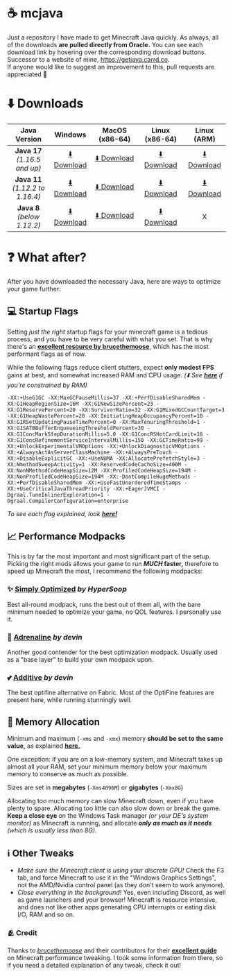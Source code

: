 # ☕ mcjava
Just a repository I have made to get Minecraft Java quickly. As always, all of the downloads **are pulled directly from Oracle.** You can see each download link by hovering over the corresponding download buttons. Successor to a website of mine, https://getjava.carrd.co.
<br>If anyone would like to suggest an improvement to this, pull requests are appreciated 🤗
# ⬇️ Downloads
|             Java Version            	|                                                         Windows                                                        	|                                                      MacOS (x86-64)                                                      	|                                                      Linux (x86-64)                                                     	|                                                        Linux (ARM)                                                        	|
|:-----------------------------------:	|:----------------------------------------------------------------------------------------------------------------------:	|:------------------------------------------------------------------------------------------------------------------------:	|:-----------------------------------------------------------------------------------------------------------------------:	|:-------------------------------------------------------------------------------------------------------------------------:	|
| **Java 17**<br>_(1.16.5 and up)_    	| [⬇️ Download](https://download.oracle.com/otn/utilities_drivers/oracle-labs/graalvm-ee-java17-windows-amd64-22.3.1.zip) 	| [⬇️ Download](https://download.oracle.com/otn/utilities_drivers/oracle-labs/graalvm-ee-java17-darwin-amd64-22.3.1.tar.gz) 	| [⬇️ Download](https://download.oracle.com/otn/utilities_drivers/oracle-labs/graalvm-ee-java17-linux-amd64-22.3.1.tar.gz) 	| [⬇️ Download](https://download.oracle.com/otn/utilities_drivers/oracle-labs/graalvm-ee-java17-linux-aarch64-22.3.1.tar.gz) 	|
| **Java 11**<br>_(1.12.2 to 1.16.4)_ 	| [⬇️ Download](https://download.oracle.com/otn/utilities_drivers/oracle-labs/graalvm-ee-java11-windows-amd64-22.3.1.zip) 	| [⬇️ Download](https://download.oracle.com/otn/utilities_drivers/oracle-labs/graalvm-ee-java11-darwin-amd64-22.3.1.tar.gz) 	| [⬇️ Download](https://download.oracle.com/otn/utilities_drivers/oracle-labs/graalvm-ee-java11-linux-amd64-22.3.1.tar.gz) 	| [⬇️ Download](https://download.oracle.com/otn/utilities_drivers/oracle-labs/graalvm-ee-java11-linux-aarch64-22.3.1.tar.gz) 	|
| **Java 8**<br>_(below 1.12.2)_      	| [⬇️ Download](https://download.oracle.com/otn/utilities_drivers/oracle-labs/graalvm-ee-java8-windows-amd64-21.3.5.zip)  	| [⬇️ Download](https://download.oracle.com/otn/utilities_drivers/oracle-labs/graalvm-ee-java8-darwin-amd64-21.3.5.tar.gz)  	| [⬇️ Download](https://download.oracle.com/otn/utilities_drivers/oracle-labs/graalvm-ee-java8-windows-amd64-21.3.5.zip)   	| X                                                                                                                         	  |
# ❓ What after?
After you have downloaded the necessary Java, here are ways to optimize your game further:
## 💻 Startup Flags
Setting *just the right* startup flags for your minecraft game is a tedious process, and you have to be very careful with what you set. That is why there's an [**excellent resource by brucethemoose**](https://github.com/brucethemoose/Minecraft-Performance-Flags-Benchmarks), which has the most performant flags as of now.

While the following flags reduce client stutters, expect **only modest FPS** gains at best, and somewhat increased RAM and CPU usage. *(⬇️ See [**here**](https://github.com/brucethemoose/Minecraft-Performance-Flags-Benchmarks?tab=readme-ov-file#flag-explanations:~:text=This%20guide%20assumes,server%20G1GC%20arguments.) if you're constrained by RAM)*

```-XX:+UseG1GC -XX:MaxGCPauseMillis=37 -XX:+PerfDisableSharedMem -XX:G1HeapRegionSize=16M -XX:G1NewSizePercent=23 -XX:G1ReservePercent=20 -XX:SurvivorRatio=32 -XX:G1MixedGCCountTarget=3 -XX:G1HeapWastePercent=20 -XX:InitiatingHeapOccupancyPercent=10 -XX:G1RSetUpdatingPauseTimePercent=0 -XX:MaxTenuringThreshold=1 -XX:G1SATBBufferEnqueueingThresholdPercent=30 -XX:G1ConcMarkStepDurationMillis=5.0 -XX:G1ConcRSHotCardLimit=16 -XX:G1ConcRefinementServiceIntervalMillis=150 -XX:GCTimeRatio=99 -XX:+UnlockExperimentalVMOptions -XX:+UnlockDiagnosticVMOptions -XX:+AlwaysActAsServerClassMachine -XX:+AlwaysPreTouch -XX:+DisableExplicitGC -XX:+UseNUMA -XX:AllocatePrefetchStyle=3 -XX:NmethodSweepActivity=1 -XX:ReservedCodeCacheSize=400M -XX:NonNMethodCodeHeapSize=12M -XX:ProfiledCodeHeapSize=194M -XX:NonProfiledCodeHeapSize=194M -XX:-DontCompileHugeMethods -XX:+PerfDisableSharedMem -XX:+UseFastUnorderedTimeStamps -XX:+UseCriticalJavaThreadPriority -XX:+EagerJVMCI -Dgraal.TuneInlinerExploration=1 -Dgraal.CompilerConfiguration=enterprise```

*To see each flag explained, look [**here!**](https://github.com/brucethemoose/Minecraft-Performance-Flags-Benchmarks?tab=readme-ov-file#flag-explanations)*


## 📈 Performance Modpacks
This is by far the most important and most significant part of the setup. Picking the right mods allows your game to run ***MUCH* faster,** therefore to speed up Minecraft the most, I recommend the following modpacks:
### ✨ [Simply Optimized](https://modrinth.com/modpack/sop) *by HyperSoop*
Best all-round modpack, runs the best out of them all, with the bare minimum needed to optimize your game, no QOL features. I personally use it.
### 💖 [Adrenaline](https://modrinth.com/modpack/adrenaline) *by devin*
Another good contender for the best optimization modpack. Usually used as a "base layer" to build your own modpack upon.
### 💕 [Additive](https://modrinth.com/modpack/additive) *by devin*
The best optifine alternative on Fabric. Most of the OptiFine features are present here, while running stunningly well.


## 💾 Memory Allocation
Minimum and maximum (```-xms``` and ```-xmx```) memory **should be set to the same value,** as explained [**here.**](https://dzone.com/articles/benefits-of-setting-initial-and-maximum-memory-siz)

One exception: if you are on a low-memory system, and Minecraft takes up almost all your RAM, set your minimum memory below your maximum memory to conserve as much as possible.

Sizes are set in **megabytes** (```-Xms4096M```) or **gigabytes** (```-Xmx8G```)

Allocating too much memory can slow Minecraft down, even if you have plenty to spare. Allocating too little can also slow down or break the game. **Keep a close eye** on the Windows Task manager *(or your DE's system monitor)* as Minecraft is running, and allocate ***only as much as it needs** (which is usually less than 8G).*

## ℹ️ Other Tweaks
- *Make sure the Minecraft client is using your discrete GPU!* Check the F3 tab, and force Minecraft to use it in the "Windows Graphics Settings", not the AMD/Nvidia control panel (as they don't seem to work anymore).
- *Close everything in the background!* Yes, even including Discord, as well as game launchers and your browser! Minecraft is resource intensive, and does not like other apps generating CPU interrupts or eating disk I/O, RAM and so on.

### 🫂 Credit
Thanks to [*brucethemoose*](https://github.com/brucethemoose) and their contributors for their [**excellent guide**](https://github.com/brucethemoose/Minecraft-Performance-Flags-Benchmarks) on Minecraft performance tweaking. I took some information from there, so if you need a detailed explanation of any tweak, check it out!
